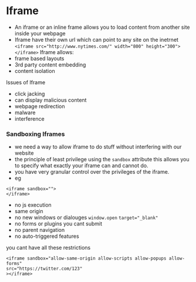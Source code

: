 # Iframe
- An iframe or an inline frame allows you to load content from another site inside your webpage
- Iframe have their own url which can point to any site on the inetrnet
`<iframe src="http://www.nytimes.com/" width="800" height="300"></iframe>`
Iframe allows:
- frame based layouts
- 3rd party content embedding
- content isolation

Issues of Iframe
- click jacking
- can display malicious content
- webpage redirection
- malware
- interference


### Sandboxing Iframes
- we need a way to allow iframe to do stuff without interfering with our website
- the principle of least privilege using the `sandbox` attribute
this allows you to specify what exactly your iframe can and cannot do.
- you have very granular control over the privileges of the iframe.
- eg
```
<iframe sandbox="">
</iframe>
```
- no js execution
- same origin
- no new windows or dialouges `window.open` `target="_blank"`
- no forms or plugins you cant submit
- no parent navigation
- no auto-triggered features 

you cant have all these restrictions 
```
<iframe sandbox="allow-same-origin allow-scripts allow-popups allow-forms"
src="https://twitter.com/123"
></iframe>

```
